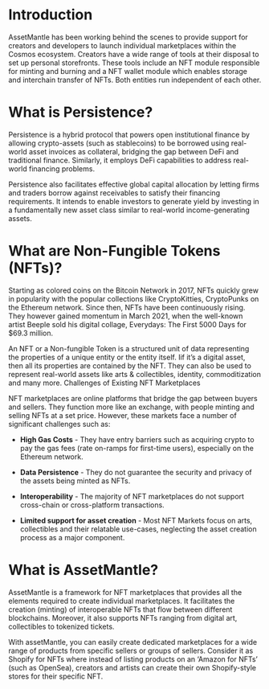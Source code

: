 # Introduction
AssetMantle has been working behind the scenes to provide support for creators and developers to launch individual marketplaces within the Cosmos ecosystem. Creators have a wide range of tools at their disposal to set up personal storefronts. These tools include an NFT module responsible for minting and burning and a NFT wallet module which enables storage and interchain transfer of NFTs. Both entities run independent of each other.

# What is Persistence?
Persistence is a hybrid protocol that powers open institutional finance by allowing crypto-assets (such as stablecoins) to be borrowed using real-world asset invoices as collateral, bridging the gap between DeFi and traditional finance. Similarly, it employs DeFi capabilities to address real-world financing problems.

Persistence also facilitates effective global capital allocation by letting firms and traders borrow against receivables to satisfy their financing requirements. It intends to enable investors to generate yield by investing in a fundamentally new asset class similar to real-world income-generating assets.

# What are Non-Fungible Tokens (NFTs)?

Starting as colored coins on the Bitcoin Network in 2017, NFTs quickly grew in popularity with the popular collections like CryptoKitties, CryptoPunks on the Ethereum network. Since then, NFTs have been continuously rising. They however gained momentum in March 2021, when the well-known artist Beeple sold his digital collage, Everydays: The First 5000 Days for $69.3 million.

An NFT or a Non-fungible Token is a structured unit of data representing the properties of a unique entity or the entity itself. Iif it’s a digital asset, then all its properties are contained by the NFT. They can also be used to represent real-world assets like arts & collectibles, identity, commoditization and many more.
Challenges of Existing NFT Marketplaces

NFT marketplaces are online platforms that bridge the gap between buyers and sellers. They function more like an exchange, with people minting and selling NFTs at a set price.
However, these markets face a number of significant challenges such as:

- **High Gas Costs** - They have entry barriers such as acquiring crypto to pay the gas fees (rate on-ramps for first-time users), especially on the Ethereum network.

- **Data Persistence** - They do not guarantee the security and privacy of the assets being minted as NFTs.

- **Interoperability** - The majority of NFT marketplaces do not support cross-chain or cross-platform transactions.

- **Limited support for asset creation** -  Most NFT Markets focus on arts, collectibles and their relatable use-cases, neglecting the asset creation process as a major component.

# What is AssetMantle?

AssetMantle is a framework for NFT marketplaces that provides all the elements required to create individual marketplaces. It facilitates the creation (minting) of interoperable NFTs that flow between different blockchains. Moreover, it also supports NFTs ranging from digital art, collectibles to tokenized tickets.

With assetMantle, you can easily create dedicated marketplaces for a wide range of products from specific sellers or groups of sellers. Consider it as Shopify for NFTs where instead of listing products on an ‘Amazon for NFTs’ (such as OpenSea), creators and artists can create their own Shopify-style stores for their specific NFT.